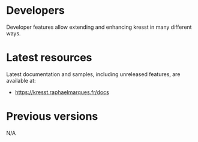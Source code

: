 # Developers

Developer features allow extending and enhancing kresst in many different ways.

# Latest resources

Latest documentation and samples, including unreleased features, are available at:

 - https://kresst.raphaelmarques.fr/docs

# Previous versions

N/A
